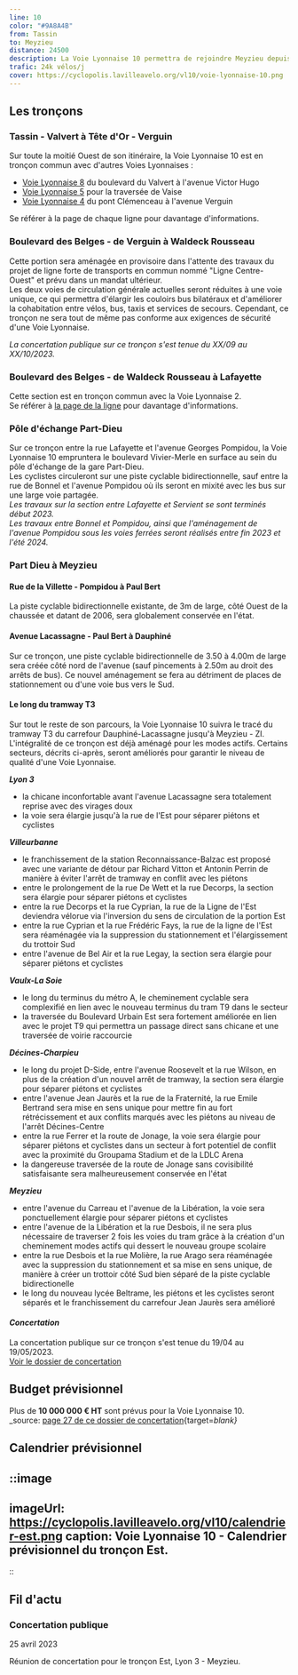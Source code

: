 ```yaml
---
line: 10
color: "#9A8A4B"
from: Tassin
to: Meyzieu
distance: 24500
description: La Voie Lyonnaise 10 permettra de rejoindre Meyzieu depuis Tassin en passant par Vaise, Lyon 6, la Part-Dieu, Dauphiné-Lacassagne, Grandclément, La Soie, et Décines-Charpieu. Il s'agira donc d'un itinéraire cyclable qui permettra de traverser la métropole de Lyon dans un axe Est-Ouest sur plus de 20km.
trafic: 24k vélos/j
cover: https://cyclopolis.lavilleavelo.org/vl10/voie-lyonnaise-10.png
---
```


## Les tronçons

### Tassin - Valvert à Tête d'Or - Verguin
Sur toute la moitié Ouest de son itinéraire, la Voie Lyonnaise 10 est en tronçon commun avec d'autres Voies Lyonnaises :
 - [Voie Lyonnaise 8](https://cyclopolis.fr/voie-lyonnaise-8) du boulevard du Valvert à l'avenue Victor Hugo
 - [Voie Lyonnaise 5](https://cyclopolis.fr/voie-lyonnaise-5) pour la traversée de Vaise
 - [Voie Lyonnaise 4](https://cyclopolis.fr/voie-lyonnaise-4) du pont Clémenceau à l'avenue Verguin

Se référer à la page de chaque ligne pour davantage d'informations.

### Boulevard des Belges - de Verguin à Waldeck Rousseau
Cette portion sera aménagée en provisoire dans l'attente des travaux du projet de ligne forte de transports en commun nommé "Ligne Centre-Ouest" et prévu dans un mandat ultérieur.  
Les deux voies de circulation générale actuelles seront réduites à une voie unique, ce qui permettra d'élargir les couloirs bus bilatéraux et d'améliorer la cohabitation entre vélos, bus, taxis et services de secours. Cependant, ce tronçon ne sera tout de même pas conforme aux exigences de sécurité d'une Voie Lyonnaise.

*La concertation publique sur ce tronçon s'est tenue du XX/09 au XX/10/2023.*

### Boulevard des Belges - de Waldeck Rousseau à Lafayette
Cette section est en tronçon commun avec la Voie Lyonnaise 2.  
Se référer à [la page de la ligne](https://cyclopolis.fr/voie-lyonnaise-2) pour davantage d'informations.

### Pôle d'échange Part-Dieu
Sur ce tronçon entre la rue Lafayette et l'avenue Georges Pompidou, la Voie Lyonnaise 10 empruntera le boulevard Vivier-Merle en surface au sein du pôle d'échange de la gare Part-Dieu.  
Les cyclistes circuleront sur une piste cyclable bidirectionnelle, sauf entre la rue de Bonnel et l'avenue Pompidou où ils seront en mixité avec les bus sur une large voie partagée.  
*Les travaux sur la section entre Lafayette et Servient se sont terminés début 2023.  
Les travaux entre Bonnel et Pompidou, ainsi que l'aménagement de l'avenue Pompidou sous les voies ferrées seront réalisés entre fin 2023 et l'été 2024.*

### Part Dieu à Meyzieu
#### Rue de la Villette - Pompidou à Paul Bert
La piste cyclable bidirectionnelle existante, de 3m de large, côté Ouest de la chaussée et datant de 2006, sera globalement conservée en l'état.

#### Avenue Lacassagne - Paul Bert à Dauphiné
Sur ce tronçon, une piste cyclable bidirectionnelle de 3.50 à 4.00m de large sera créée côté nord de l'avenue (sauf pincements à 2.50m au droit des arrêts de bus). Ce nouvel aménagement se fera au détriment de places de stationnement ou d'une voie bus vers le Sud.

#### Le long du tramway T3
Sur tout le reste de son parcours, la Voie Lyonnaise 10 suivra le tracé du tramway T3 du carrefour Dauphiné-Lacassagne jusqu'à Meyzieu - ZI. L'intégralité de ce tronçon est déjà aménagé pour les modes actifs. Certains secteurs, décrits ci-après, seront améliorés pour garantir le niveau de qualité d'une Voie Lyonnaise.

***Lyon 3***
 - la chicane inconfortable avant l'avenue Lacassagne sera totalement reprise avec des virages doux
 - la voie sera élargie jusqu'à la rue de l'Est pour séparer piétons et cyclistes

***Villeurbanne***
 - le franchissement de la station Reconnaissance-Balzac est proposé avec une variante de détour par Richard Vitton et Antonin Perrin de manière à éviter l'arrêt de tramway en conflit avec les piétons
 - entre le prolongement de la rue De Wett et la rue Decorps, la section sera élargie pour séparer piétons et cyclistes
 - entre la rue Decorps et la rue Cyprian, la rue de la Ligne de l'Est deviendra vélorue via l'inversion du sens de circulation de la portion Est
 - entre la rue Cyprian et la rue Frédéric Fays, la rue de la ligne de l'Est sera réaménagée via la suppression du stationnement et l'élargissement du trottoir Sud
 - entre l'avenue de Bel Air et la rue Legay, la section sera élargie pour séparer piétons et cyclistes

***Vaulx-La Soie***
 - le long du terminus du métro A, le cheminement cyclable sera complexifié en lien avec le nouveau terminus du tram T9 dans le secteur
 - la traversée du Boulevard Urbain Est sera fortement améliorée en lien avec le projet T9 qui permettra un passage direct sans chicane et une traversée de voirie raccourcie

***Décines-Charpieu***
 - le long du projet D-Side, entre l'avenue Roosevelt et la rue Wilson, en plus de la création d'un nouvel arrêt de tramway, la section sera élargie pour séparer piétons et cyclistes
 - entre l'avenue Jean Jaurès et la rue de la Fraternité, la rue Emile Bertrand sera mise en sens unique pour mettre fin au fort rétrécissement et aux conflits marqués avec les piétons au niveau de l'arrêt Décines-Centre
 - entre la rue Ferrer et la route de Jonage, la voie sera élargie pour séparer piétons et cyclistes dans un secteur à fort potentiel de conflit avec la proximité du Groupama Stadium et de la LDLC Arena
 - la dangereuse traversée de la route de Jonage sans covisibilité satisfaisante sera malheureusement conservée en l'état

***Meyzieu***
 - entre l'avenue du Carreau et l'avenue de la Libération, la voie sera ponctuellement élargie pour séparer piétons et cyclistes
 - entre l'avenue de la Libération et la rue Desbois, il ne sera plus nécessaire de traverser 2 fois les voies du tram grâce à la création d'un cheminement modes actifs qui dessert le nouveau groupe scolaire
 - entre la rue Desbois et la rue Molière, la rue Arago sera réaménagée avec la suppression du stationnement et sa mise en sens unique, de manière à créer un trottoir côté Sud bien séparé de la piste cyclable bidirectionelle
 - le long du nouveau lycée Beltrame, les piétons et les cyclistes seront séparés et le franchissement du carrefour Jean Jaurès sera amélioré

#### *Concertation*
La concertation publique sur ce tronçon s'est tenue du 19/04 au 19/05/2023.  
[Voir le dossier de concertation](https://jeparticipe.grandlyon.com/media/default/0001/01/0d412b496818cea0a801e3f6455861d2beb77d39.pdf)

## Budget prévisionnel

Plus de **10 000 000 € HT** sont prévus pour la Voie Lyonnaise 10.  
_source: [page 27 de ce dossier de concertation](https://jeparticipe.grandlyon.com/media/default/0001/01/0d412b496818cea0a801e3f6455861d2beb77d39.pdf){target=_blank}_


## Calendrier prévisionnel

::image
---
imageUrl: https://cyclopolis.lavilleavelo.org/vl10/calendrier-est.png
caption: Voie Lyonnaise 10 - Calendrier prévisionnel du tronçon Est.
---
::


## Fil d'actu

### Concertation publique
25 avril 2023

Réunion de concertation pour le tronçon Est, Lyon 3 - Meyzieu.
